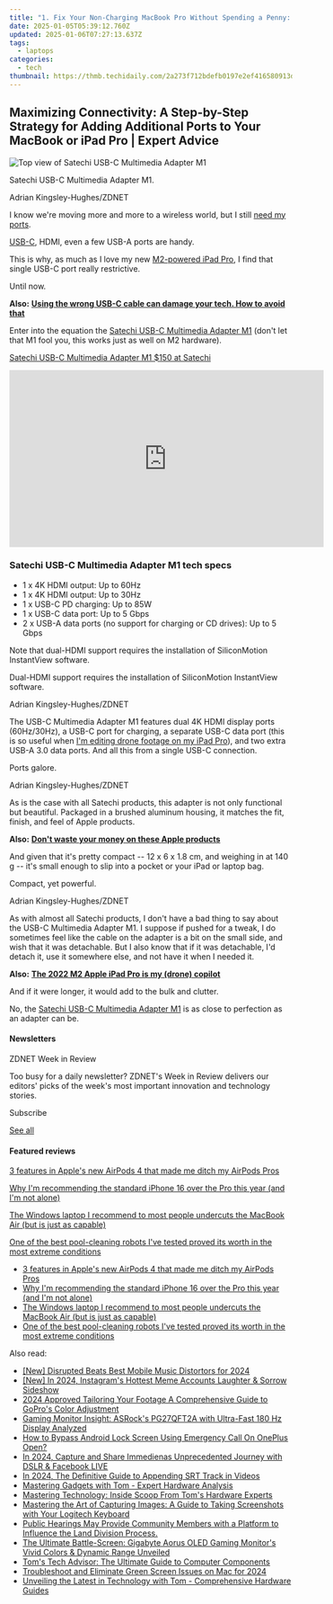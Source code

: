 ```yaml
---
title: "1. Fix Your Non-Charging MacBook Pro Without Spending a Penny: A Step-by-Step Guide"
date: 2025-01-05T05:39:12.760Z
updated: 2025-01-06T07:27:13.637Z
tags:
  - laptops
categories:
  - tech
thumbnail: https://thmb.techidaily.com/2a273f712bdefb0197e2ef416580913d5bec78575d87e3ac43019d84028be930.jpg
---
```


## Maximizing Connectivity: A Step-by-Step Strategy for Adding Additional Ports to Your MacBook or iPad Pro | Expert Advice

![Top view of Satechi USB-C Multimedia Adapter M1](https://www.zdnet.com/a/img/resize/27e044eaa6aaf9d8daf91f9e7d21a796824afbd7/2022/12/06/baeb9741-5686-49b5-8df8-c9c291088fff/img-1215.jpg?auto=webp&width=1280)

Satechi USB-C Multimedia Adapter M1\. 

Adrian Kingsley-Hughes/ZDNET

I know we're moving more and more to a wireless world, but I still [need my ports](https://www.zdnet.com/home-and-office/need-more-ports-this-tiny-lightweight-premium-quality-dock-delivers/). 

[USB-C](https://www.zdnet.com/home-and-office/smart-office/using-the-wrong-usb-c-cable-can-damage-your-tech-heres-how-to-avoid-that/), HDMI, even a few USB-A ports are handy.

This is why, as much as I love my new [M2-powered iPad Pro](https://buy.geni.us/Proxy.ashx?TSID=368250&GR%5FURL=https%3A%2F%2Fwww.amazon.com%2FApple-12-9-inch-iPad-Pro-Wi-Fi-128GB%2Fdp%2FB0BJLF2BRM%3Ftag%3Dzd-buy-button-20%26ascsubtag%3D%5F%5FCOM%5FCLICK%5FID%5F%5F%7C2211af60-2b19-40c2-b619-b0e9b49a8101%7Cdtp&dtb=1), I find that single USB-C port really restrictive.

Until now.

**Also:** [**Using the wrong USB-C cable can damage your tech. How to avoid that**](https://www.zdnet.com/home-and-office/smart-office/using-the-wrong-usb-c-cable-can-damage-your-tech-heres-how-to-avoid-that/)

Enter into the equation the [Satechi USB-C Multimedia Adapter M1](https://shareasale.com/r.cfm?b=999&u=4338022&m=98197&afftrack=techidaily&urllink=https%3A%2F%2Fancheer.sjv.io%2Fy96bgp) (don't let that M1 fool you, this works just as well on M2 hardware). 

[Satechi USB-C Multimedia Adapter M1 $150 at Satechi](https://shareasale.com/r.cfm?b=999&u=4338022&m=98197&afftrack=techidaily&urllink=https%3A%2F%2Fancheer.sjv.io%2Fy96bgp)

<!-- affiliate ads begin -->
<iframe width="560" height="315" src="https://www.youtube.com/embed/1dR4tF3VgyU?si=AJipgqZsNNxsRsBW" title="YouTube video player" frameborder="0" allow="accelerometer; autoplay; clipboard-write; encrypted-media; gyroscope; picture-in-picture; web-share" referrerpolicy="strict-origin-when-cross-origin" allowfullscreen></iframe>
<!-- affiliate ads end -->

### Satechi USB-C Multimedia Adapter M1 tech specs

* 1 x 4K HDMI output: Up to 60Hz
* 1 x 4K HDMI output: Up to 30Hz
* 1 x USB-C PD charging: Up to 85W
* 1 x USB-C data port: Up to 5 Gbps
* 2 x USB-A data ports (no support for charging or CD drives): Up to 5 Gbps

Note that dual-HDMI support requires the installation of SiliconMotion InstantView software.

Dual-HDMI support requires the installation of SiliconMotion InstantView software.

Adrian Kingsley-Hughes/ZDNET

The USB-C Multimedia Adapter M1 features dual 4K HDMI display ports (60Hz/30Hz), a USB-C port for charging, a separate USB-C data port (this is so useful when [I'm editing drone footage on my iPad Pro](https://www.zdnet.com/article/the-2022-m2-apple-ipad-pro-is-my-drone-copilot/)), and two extra USB-A 3.0 data ports. And all this from a single USB-C connection. 

Ports galore.

Adrian Kingsley-Hughes/ZDNET

As is the case with all Satechi products, this adapter is not only functional but beautiful. Packaged in a brushed aluminum housing, it matches the fit, finish, and feel of Apple products.

**Also:** [**Don't waste your money on these Apple products**](https://www.zdnet.com/article/dont-waste-your-money-on-these-apple-products-december-2022-edition/)

And given that it's pretty compact -- 12 x 6 x 1.8 cm, and weighing in at 140 g -- it's small enough to slip into a pocket or your iPad or laptop bag.

Compact, yet powerful.

Adrian Kingsley-Hughes/ZDNET

As with almost all Satechi products, I don't have a bad thing to say about the USB-C Multimedia Adapter M1\. I suppose if pushed for a tweak, I do sometimes feel like the cable on the adapter is a bit on the small side, and wish that it was detachable. But I also know that if it was detachable, I'd detach it, use it somewhere else, and not have it when I needed it.

**Also:** [**The 2022 M2 Apple iPad Pro is my (drone) copilot**](https://www.zdnet.com/article/the-2022-m2-apple-ipad-pro-is-my-drone-copilot/)

And if it were longer, it would add to the bulk and clutter.

No, the [Satechi USB-C Multimedia Adapter M1](https://shareasale.com/r.cfm?b=999&u=4338022&m=98197&afftrack=techidaily&urllink=https%3A%2F%2Fancheer.sjv.io%2Fy96bgp) is as close to perfection as an adapter can be. 

#### Newsletters

ZDNET Week in Review

Too busy for a daily newsletter? ZDNET's Week in Review delivers our editors' picks of the week's most important innovation and technology stories.

 Subscribe

[See all](https://www.zdnet.com/newsletters/)

#### Featured reviews

[3 features in Apple's new AirPods 4 that made me ditch my AirPods Pros](https://www.zdnet.com/article/3-features-in-apples-new-airpods-4-that-made-me-ditch-my-airpods-pros/ "3 features in Apple's new AirPods 4 that made me ditch my AirPods Pros")

[Why I'm recommending the standard iPhone 16 over the Pro this year (and I'm not alone)](https://www.zdnet.com/article/why-im-recommending-the-standard-iphone-16-over-the-pro-this-year-and-im-not-alone/ "Why I'm recommending the standard iPhone 16 over the Pro this year (and I'm not alone)")

[The Windows laptop I recommend to most people undercuts the MacBook Air (but is just as capable)](https://www.zdnet.com/article/the-windows-laptop-i-recommend-to-most-people-undercuts-the-macbook-air-and-its-on-sale/ "The Windows laptop I recommend to most people undercuts the MacBook Air (but is just as capable)")

[One of the best pool-cleaning robots I've tested proved its worth in the most extreme conditions](https://www.zdnet.com/article/one-of-the-best-pool-cleaning-robots-ive-tested-is-450-off-for-prime-day/ "One of the best pool-cleaning robots I've tested proved its worth in the most extreme conditions")

* [3 features in Apple's new AirPods 4 that made me ditch my AirPods Pros](https://www.zdnet.com/article/3-features-in-apples-new-airpods-4-that-made-me-ditch-my-airpods-pros/ "3 features in Apple's new AirPods 4 that made me ditch my AirPods Pros")
* [Why I'm recommending the standard iPhone 16 over the Pro this year (and I'm not alone)](https://www.zdnet.com/article/why-im-recommending-the-standard-iphone-16-over-the-pro-this-year-and-im-not-alone/ "Why I'm recommending the standard iPhone 16 over the Pro this year (and I'm not alone)")
* [The Windows laptop I recommend to most people undercuts the MacBook Air (but is just as capable)](https://www.zdnet.com/article/the-windows-laptop-i-recommend-to-most-people-undercuts-the-macbook-air-and-its-on-sale/ "The Windows laptop I recommend to most people undercuts the MacBook Air (but is just as capable)")
* [One of the best pool-cleaning robots I've tested proved its worth in the most extreme conditions](https://www.zdnet.com/article/one-of-the-best-pool-cleaning-robots-ive-tested-is-450-off-for-prime-day/ "One of the best pool-cleaning robots I've tested proved its worth in the most extreme conditions")

<ins class="adsbygoogle"
     style="display:block"
     data-ad-format="autorelaxed"
     data-ad-client="ca-pub-7571918770474297"
     data-ad-slot="1223367746"></ins>

<ins class="adsbygoogle"
     style="display:block"
     data-ad-client="ca-pub-7571918770474297"
     data-ad-slot="8358498916"
     data-ad-format="auto"
     data-full-width-responsive="true"></ins>

<span class="atpl-alsoreadstyle">Also read:</span>
<div><ul>
<li><a href="https://facebook-video-share.techidaily.com/new-disrupted-beats-best-mobile-music-distortors-for-2024/"><u>[New] Disrupted Beats Best Mobile Music Distortors for 2024</u></a></li>
<li><a href="https://instagram-video-files.techidaily.com/new-in-2024-instagrams-hottest-meme-accounts-laughter-and-sorrow-sideshow/"><u>[New] In 2024, Instagram's Hottest Meme Accounts Laughter & Sorrow Sideshow</u></a></li>
<li><a href="https://some-approaches.techidaily.com/2024-approved-tailoring-your-footage-a-comprehensive-guide-to-gopros-color-adjustment/"><u>2024 Approved Tailoring Your Footage A Comprehensive Guide to GoPro's Color Adjustment</u></a></li>
<li><a href="https://hardware-reviews.techidaily.com/gaming-monitor-insight-asrocks-pg27qft2a-with-ultra-fast-180-hz-display-analyzed/"><u>Gaming Monitor Insight: ASRock's PG27QFT2A with Ultra-Fast 180 Hz Display Analyzed</u></a></li>
<li><a href="https://easy-unlock-android.techidaily.com/how-to-bypass-android-lock-screen-using-emergency-call-on-oneplus-open-by-drfone-android/"><u>How to Bypass Android Lock Screen Using Emergency Call On OnePlus Open?</u></a></li>
<li><a href="https://facebook-videos.techidaily.com/in-2024-capture-and-share-immedienas-unprecedented-journey-with-dslr-and-facebook-live/"><u>In 2024, Capture and Share Immedienas Unprecedented Journey with DSLR & Facebook LIVE</u></a></li>
<li><a href="https://fox-access.techidaily.com/in-2024-the-definitive-guide-to-appending-srt-track-in-videos/"><u>In 2024, The Definitive Guide to Appending SRT Track in Videos</u></a></li>
<li><a href="https://hardware-reviews.techidaily.com/mastering-gadgets-with-tom-expert-hardware-analysis/"><u>Mastering Gadgets with Tom - Expert Hardware Analysis</u></a></li>
<li><a href="https://hardware-reviews.techidaily.com/mastering-technology-inside-scoop-from-toms-hardware-experts/"><u>Mastering Technology: Inside Scoop From Tom's Hardware Experts</u></a></li>
<li><a href="https://tech-renaissance.techidaily.com/mastering-the-art-of-capturing-images-a-guide-to-taking-screenshots-with-your-logitech-keyboard/"><u>Mastering the Art of Capturing Images: A Guide to Taking Screenshots with Your Logitech Keyboard</u></a></li>
<li><a href="https://hardware-reviews.techidaily.com/public-hearings-may-provide-community-members-with-a-platform-to-influence-the-land-division-process/"><u>Public Hearings May Provide Community Members with a Platform to Influence the Land Division Process.</u></a></li>
<li><a href="https://hardware-reviews.techidaily.com/the-ultimate-battle-screen-gigabyte-aorus-oled-gaming-monitors-vivid-colors-and-dynamic-range-unveiled/"><u>The Ultimate Battle-Screen: Gigabyte Aorus OLED Gaming Monitor's Vivid Colors & Dynamic Range Unveiled</u></a></li>
<li><a href="https://hardware-reviews.techidaily.com/toms-tech-advisor-the-ultimate-guide-to-computer-components/"><u>Tom's Tech Advisor: The Ultimate Guide to Computer Components</u></a></li>
<li><a href="https://facebook-video-footage.techidaily.com/troubleshoot-and-eliminate-green-screen-issues-on-mac-for-2024/"><u>Troubleshoot and Eliminate Green Screen Issues on Mac for 2024</u></a></li>
<li><a href="https://hardware-reviews.techidaily.com/unveiling-the-latest-in-technology-with-tom-comprehensive-hardware-guides/"><u>Unveiling the Latest in Technology with Tom - Comprehensive Hardware Guides</u></a></li>
</ul></div>

